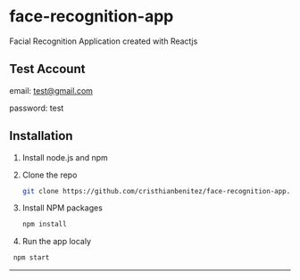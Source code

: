 # face-recognition-app

Facial Recognition Application created with Reactjs

## Test Account

email: test@gmail.com

password: test

## Installation

1. Install node.js and npm
2. Clone the repo

   ```sh
   git clone https://github.com/cristhianbenitez/face-recognition-app.git
   ```

3. Install NPM packages

   ```sh
   npm install
   ```

4. Run the app localy

```sh
 npm start
```

---
